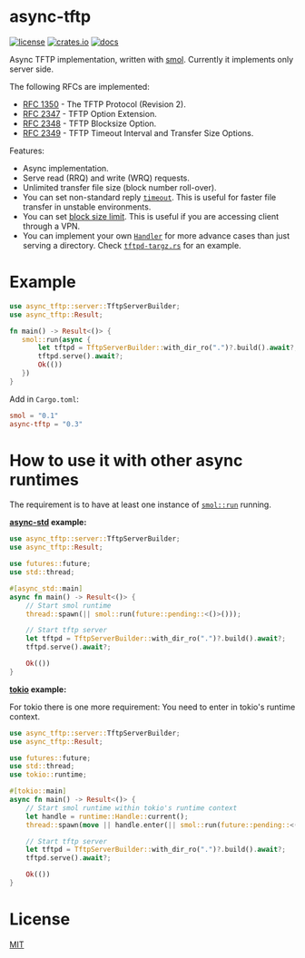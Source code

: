 # async-tftp

[![license][license badge]][license]
[![crates.io][crate badge]][crate]
[![docs][docs badge]][docs]

Async TFTP implementation, written with [smol]. Currently it implements
only server side.

The following RFCs are implemented:

* [RFC 1350] - The TFTP Protocol (Revision 2).
* [RFC 2347] - TFTP Option Extension.
* [RFC 2348] - TFTP Blocksize Option.
* [RFC 2349] - TFTP Timeout Interval and Transfer Size Options.

Features:

* Async implementation.
* Serve read (RRQ) and write (WRQ) requests.
* Unlimited transfer file size (block number roll-over).
* You can set non-standard reply [`timeout`]. This is useful for faster
  file transfer in unstable environments.
* You can set [block size limit]. This is useful if you are accessing
  client through a VPN.
* You can implement your own [`Handler`] for more advance cases than
  just serving a directory. Check [`tftpd-targz.rs`] for an example.

# Example

```rust
use async_tftp::server::TftpServerBuilder;
use async_tftp::Result;

fn main() -> Result<()> {
   smol::run(async {
       let tftpd = TftpServerBuilder::with_dir_ro(".")?.build().await?;
       tftpd.serve().await?;
       Ok(())
   })
}
```

Add in `Cargo.toml`:

```toml
smol = "0.1"
async-tftp = "0.3"
```

# How to use it with other async runtimes

The requirement is to have at least one instance of [`smol::run`] running.

**[async-std] example:**

```rust
use async_tftp::server::TftpServerBuilder;
use async_tftp::Result;

use futures::future;
use std::thread;

#[async_std::main]
async fn main() -> Result<()> {
    // Start smol runtime
    thread::spawn(|| smol::run(future::pending::<()>()));

    // Start tftp server
    let tftpd = TftpServerBuilder::with_dir_ro(".")?.build().await?;
    tftpd.serve().await?;

    Ok(())
}
```

**[tokio] example:**

For tokio there is one more requirement: You need to enter in tokio's
runtime context.

```rust
use async_tftp::server::TftpServerBuilder;
use async_tftp::Result;

use futures::future;
use std::thread;
use tokio::runtime;

#[tokio::main]
async fn main() -> Result<()> {
    // Start smol runtime within tokio's runtime context
    let handle = runtime::Handle::current();
    thread::spawn(move || handle.enter(|| smol::run(future::pending::<()>())));

    // Start tftp server
    let tftpd = TftpServerBuilder::with_dir_ro(".")?.build().await?;
    tftpd.serve().await?;

    Ok(())
}
```

# License

[MIT][license]

[smol]: https://crates.io/crates/smol
[async-std]: https://crates.io/crates/async-std
[tokio]: https://crates.io/crates/tokio

[license]: LICENSE
[license badge]: https://img.shields.io/github/license/oblique/async-tftp-rs
[crate]: https://crates.io/crates/async-tftp
[crate badge]: https://img.shields.io/crates/v/async-tftp
[docs]: https://docs.rs/async-tftp
[docs badge]: https://docs.rs/async-tftp/badge.svg

[`timeout`]: https://docs.rs/async-tftp/latest/async_tftp/server/struct.TftpServerBuilder.html#method.timeout
[block size limit]: https://docs.rs/async-tftp/latest/async_tftp/server/struct.TftpServerBuilder.html#method.block_size_limit
[`Handler`]: https://docs.rs/async-tftp/latest/async_tftp/server/trait.Handler.html
[`smol::run`]: https://docs.rs/smol/latest/smol/fn.run.html
[`tftpd-targz.rs`]: https://github.com/oblique/async-tftp-rs/blob/master/examples/tftpd-targz.rs

[RFC 1350]: https://tools.ietf.org/html/rfc1350
[RFC 2347]: https://tools.ietf.org/html/rfc2347
[RFC 2348]: https://tools.ietf.org/html/rfc2348
[RFC 2349]: https://tools.ietf.org/html/rfc2349
